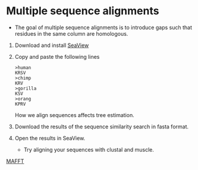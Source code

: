 # Multiple sequence alignments

- The goal of multiple sequence alignments is to introduce gaps such that residues in 
the same column are homologous.

1. Download and install [SeaView](http://doua.prabi.fr/software/seaview)
2. Copy and paste the following lines
   ```
   >human
   KRSV
   >chimp
   KRV
   >gorilla
   KSV
   >orang
   KPRV
   ```
   
   How we align sequences affects tree estimation.

3. Download the results of the sequence similarity search in fasta format.
4. Open the results in SeaView.
   - Try aligning your sequences with clustal and muscle.

[MAFFT](https://mafft.cbrc.jp/alignment/server/)
